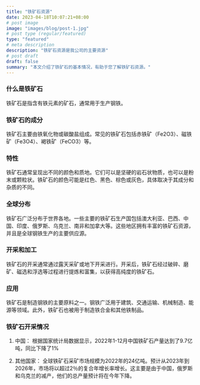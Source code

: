 ```yaml
---
title: "铁矿石资源"
date: 2023-04-18T10:07:21+08:00
# post image
image: "images/blog/post-1.jpg"
# post type (regular/featured)
type: "featured"
# meta description
description: "铁矿石资源是我公司的主要资源"
# post draft
draft: false
summary: "本文介绍了铁矿石的基本情况，有助于您了解铁矿石资源。"
---
```

### 什么是铁矿石
铁矿石是指含有铁元素的矿石，通常用于生产钢铁。<more>

### 铁矿石的成分
铁矿石主要由铁氧化物或碳酸盐组成。常见的铁矿石包括赤铁矿（Fe2O3）、磁铁矿（Fe3O4）、褐铁矿（FeCO3）等。

### 特性
铁矿石通常呈现出不同的颜色和质地。它们可以是坚硬的岩石状物质，也可以是粉末或颗粒状。铁矿石的颜色可能是红色、黑色、棕色或灰色，具体取决于其成分和杂质的不同。

### 全球分布
铁矿石广泛分布于世界各地。一些主要的铁矿石生产国包括澳大利亚、巴西、中国、印度、俄罗斯、乌克兰、南非和加拿大等。这些地区拥有丰富的铁矿石资源，并且是全球钢铁生产的主要供应源。

### 开采和加工
铁矿石的开采通常通过露天采矿或地下开采进行。开采后，铁矿石经过破碎、磨矿、磁选和浮选等过程进行提炼和富集，以获得高纯度的铁矿石。

### 应用
铁矿石是制造钢铁的主要原料之一。钢铁广泛用于建筑、交通运输、机械制造、能源等领域。此外，铁矿石也被用于制造铁合金和其他铁制品。

### 铁矿石开采情况

1. 中国：
根据国家统计局数据显示，2022年1-12月中国铁矿石产量达到了9.7亿吨，同比下降了1%

2. 其他国家：
全球铁矿石采矿市场规模为2022年的24亿吨。预计从2023年到2026年，市场将以超过2％的复合年增长率增长。这主要是由于中国，俄罗斯和乌克兰的减产，他们的总产量预计将在今年下降。